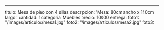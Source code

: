 ---
titulo: Mesa de pino con 4 sillas
descripcion: 'Mesa: 80cm ancho x 140cm largo.'
cantidad: 1
categoria: Muebles
precio: 10000
entrega: 
foto1: "/images/articulos/mesa1.jpg"
foto2: "/images/articulos/mesa2.jpg"
foto3: 
